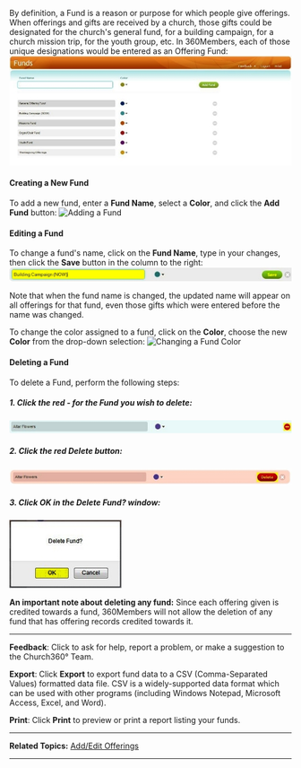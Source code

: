 By definition, a Fund is a reason or purpose for which people give
offerings. When offerings and gifts are received by a church, those
gifts could be designated for the church's general fund, for a building
campaign, for a church mission trip, for the youth group, etc. In
360Members, each of those unique designations would be entered as an
Offering Fund: ![Funds page](Offering_Funds_01.JPG "Funds page")

#### Creating a New Fund

To add a new fund, enter a **Fund Name**, select a **Color**, and click
the **Add Fund** button: ![Adding a
Fund](Offering_Funds_02.JPG "Adding a Fund")

#### Editing a Fund

To change a fund's name, click on the **Fund Name**, type in your
changes, then click the **Save** button in the column to the right:
![Renaming a Fund](Offering_Funds_03.JPG "Renaming a Fund")

Note that when the fund name is changed, the updated name will appear on
all offerings for that fund, even those gifts which were entered before
the name was changed.

To change the color assigned to a fund, click on the **Color**, choose
the new **Color** from the drop-down selection: ![Changing a Fund
Color](Offering_Funds_04.JPG "Changing a Fund Color")

#### Deleting a Fund

To delete a Fund, perform the following steps:

##### 1. Click the red - for the Fund you wish to delete:

![Delete Step 1](Offering_Funds_05.JPG "Delete Step 1")

##### 2. Click the red Delete button:

![Delete Step 2](Offering_Funds_06.JPG "Delete Step 2")

##### 3. Click OK in the Delete Fund? window:

![Delete Step 3](Offering_Funds_07.JPG "Delete Step 3")

**An important note about deleting any fund:** Since each offering given
is credited towards a fund, 360Members will not allow the deletion of
any fund that has offering records credited towards it.

* * * * *

**Feedback**: Click **<Feedback>** to ask for help, report a problem, or
make a suggestion to the Church360° Team.

**Export**: Click **Export** to export fund data to a CSV
(Comma-Separated Values) formatted data file. CSV is a widely-supported
data format which can be used with other programs (including Windows
Notepad, Microsoft Access, Excel, and Word).

**Print**: Click **Print** to preview or print a report listing your
funds.

* * * * *

**Related Topics:** [Add/Edit Offerings](offerings-Enter-Offerings)

* * * * *
